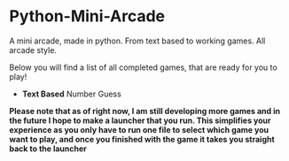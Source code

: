 # Python-Mini-Arcade
A mini arcade, made in python. From text based to working games. All arcade style.

Below you will find a list of all completed games, that are ready for you to play!

- **Text Based** Number Guess

**Please note that as of right now, I am still developing more games and in the future I hope to make a launcher that you run. This simplifies your experience as you only have to run one file to select which game you want to play, and once you finished with the game it takes you straight back to the launcher**